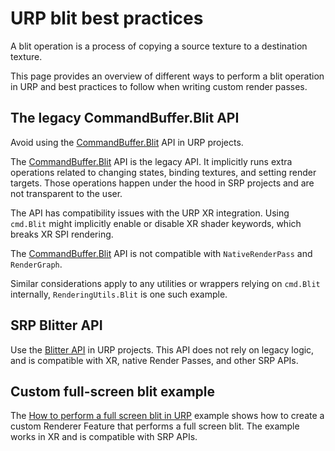 # URP blit best practices

A blit operation is a process of copying a source texture to a destination texture.

This page provides an overview of different ways to perform a blit operation in URP and best practices to follow when writing custom render passes.

## The legacy CommandBuffer.Blit API

Avoid using the [CommandBuffer.Blit](https://docs.unity3d.com/2022.1/Documentation/ScriptReference/Rendering.CommandBuffer.Blit.html) API in URP projects.

The [CommandBuffer.Blit](https://docs.unity3d.com/2022.1/Documentation/ScriptReference/Rendering.CommandBuffer.Blit.html) API is the legacy API. It implicitly runs extra operations related to changing states, binding textures, and setting render targets. Those operations happen under the hood in SRP projects and are not transparent to the user.

The API has compatibility issues with the URP XR integration. Using `cmd.Blit` might implicitly enable or disable XR shader keywords, which breaks XR SPI rendering.

The [CommandBuffer.Blit](https://docs.unity3d.com/2022.1/Documentation/ScriptReference/Rendering.CommandBuffer.Blit.html) API is not compatible with `NativeRenderPass` and `RenderGraph`.

Similar considerations apply to any utilities or wrappers relying on `cmd.Blit` internally, `RenderingUtils.Blit` is one such example.

## SRP Blitter API

Use the [Blitter API](https://docs.unity3d.com/Packages/com.unity.render-pipelines.core@13.1/api/UnityEngine.Rendering.Blitter.html) in URP projects. This API does not rely on legacy logic, and is compatible with XR, native Render Passes, and other SRP APIs.

## Custom full-screen blit example

The [How to perform a full screen blit in URP](../renderer-features/how-to-fullscreen-blit.md) example shows how to create a custom Renderer Feature that performs a full screen blit. The example works in XR and is compatible with SRP APIs.
